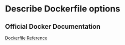 # Describe Dockerfile options

## Official Docker Documentation
[Dockerfile Reference](https://docs.docker.com/engine/reference/builder/)  

